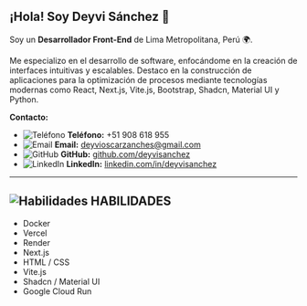 ## ¡Hola! Soy Deyvi Sánchez 👋

Soy un **Desarrollador Front-End** de Lima Metropolitana, Perú 🌍. 
<p/>
Me especializo en el desarrollo de software, enfocándome en la creación de interfaces intuitivas y escalables. Destaco en la construcción de aplicaciones para la optimización de procesos mediante tecnologías modernas como React, Next.js, Vite.js, Bootstrap, Shadcn, Material UI y Python.
<p/>

**Contacto:**  
- ![Teléfono](https://img.icons8.com/ios-filled/20/000000/phone.png) **Teléfono:** +51 908 618 955  
- ![Email](https://img.icons8.com/ios-filled/20/000000/email.png) **Email:** [deyvioscarzanches@gmail.com](mailto:deyvioscarzanches@gmail.com)  
- ![GitHub](https://img.icons8.com/ios-filled/20/000000/github.png) **GitHub:** [github.com/deyvisanchez](https://github.com/deyvisanchez)  
- ![LinkedIn](https://img.icons8.com/ios-filled/20/000000/linkedin.png) **LinkedIn:** [linkedin.com/in/deyvisanchez](https://linkedin.com/in/deyvisanchez)  
---

## ![Habilidades](https://img.icons8.com/?size=20&id=100034&format=png&color=000000) HABILIDADES


- Docker
- Vercel
- Render
- Next.js
- HTML / CSS
- Vite.js
- Shadcn / Material UI
- Google Cloud Run
